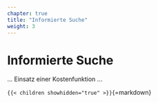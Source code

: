 ```yaml
---
chapter: true
title: "Informierte Suche"
weight: 3
---
```



# Informierte Suche

... Einsatz einer Kostenfunktion ...


`{{< children showhidden="true" >}}`{=markdown}
